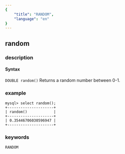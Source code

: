 ```yaml
---
{
    "title": "RANDOM",
    "language": "en"
}
---
```


<!-- 
Licensed to the Apache Software Foundation (ASF) under one
or more contributor license agreements.  See the NOTICE file
distributed with this work for additional information
regarding copyright ownership.  The ASF licenses this file
to you under the Apache License, Version 2.0 (the
"License"); you may not use this file except in compliance
with the License.  You may obtain a copy of the License at
  http://www.apache.org/licenses/LICENSE-2.0
Unless required by applicable law or agreed to in writing,
software distributed under the License is distributed on an
"AS IS" BASIS, WITHOUT WARRANTIES OR CONDITIONS OF ANY
KIND, either express or implied.  See the License for the
specific language governing permissions and limitations
under the License.
-->

## random

### description
#### Syntax

`DOUBLE random()`
Returns a random number between 0-1.

### example

```
mysql> select random();
+---------------------+
| random()            |
+---------------------+
| 0.35446706030596947 |
+---------------------+
```

### keywords
	RANDOM
